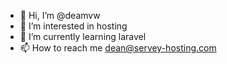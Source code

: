 - 👋 Hi, I’m @deamvw
- 👀 I’m interested in hosting
- 🌱 I’m currently learning laravel
- 📫 How to reach me dean@servey-hosting.com

<!---
deamvw/deamvw is a ✨ special ✨ repository because its `README.md` (this file) appears on your GitHub profile.
You can click the Preview link to take a look at your changes.
--->
